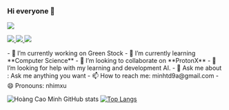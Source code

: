 ### Hi everyone 👋
<img src="https://user-images.githubusercontent.com/18329471/143008836-160bb1b4-2289-4476-9777-2d9c75275916.gif"/>
<p>
    <a href="#">
        <img src="https://camo.githubusercontent.com/fd1f1d74853ae3fa92e4f8c740147cc0899d43efc23bf371f37802305803e282/68747470733a2f2f696d672e736869656c64732e696f2f62616467652f54656e736f72466c6f772d6161346330302e7376673f6c6f676f3d74656e736f72666c6f77267374796c653d666c6174"/>
    </a>
    <a href="#">
        <img src="https://camo.githubusercontent.com/4277b6f7fe15ba65a2911c082fad622a772744d1f34789f56e5783de3c02cdbd/68747470733a2f2f696d672e736869656c64732e696f2f62616467652f5079546f7263682d6639643634652e7376673f6c6f676f3d7079746f726368267374796c653d666c6174"/>
    </a>
    <a href="#">
        <img src="https://camo.githubusercontent.com/912a96be8fa58fb73274b30d5421530bfe93a121133e8af42734c54035df043e/68747470733a2f2f696d672e736869656c64732e696f2f62616467652f507974686f6e2d6639643634652e7376673f6c6f676f3d707974686f6e267374796c653d666c6174"/>
    </a>
</p>
- 🔭 I’m currently working on Green Stock
- 🌱 I’m currently learning **Computer Science**
- 👯 I’m looking to collaborate on **ProtonX**
- 🤔 I’m looking for help with my learning and development AI.
- 💬 Ask me about : Ask me anything you want
- 📫 How to reach me: minhtd9a@gmail.com
- 😄 Pronouns: nhimxu

![Hoàng Cao Minh GitHub stats](https://github-readme-stats.vercel.app/api?username=nhimxu00&show_icons=true&theme=radical)
[![Top Langs](https://github-readme-stats.vercel.app/api/top-langs/?username=nhimxu00&layout=compact&theme=radical)](https://github.com/anuraghazra/github-readme-stats)
